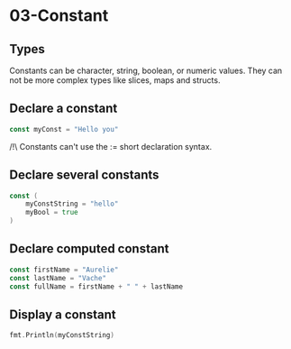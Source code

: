 # 03-Constant

## Types

Constants can be character, string, boolean, or numeric values.
They can not be more complex types like slices, maps and structs.

## Declare a constant

```go
const myConst = "Hello you"
```

/!\ Constants can't use the := short declaration syntax.

## Declare several constants

```go
const (
	myConstString = "hello"
    myBool = true
)
```

## Declare computed constant

```go
const firstName = "Aurelie"
const lastName = "Vache"
const fullName = firstName + " " + lastName
```

## Display a constant

```go
fmt.Println(myConstString)
```